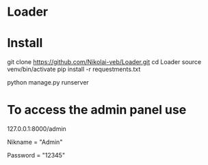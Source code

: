# Loader

# Install

git clone https://github.com/Nikolai-veb/Loader.git
cd Loader
source venv/bin/activate
pip install -r requestments.txt

python manage.py runserver

# To access the admin panel use

127.0.0.1:8000/admin

Nikname = "Admin"

Password = "12345"
